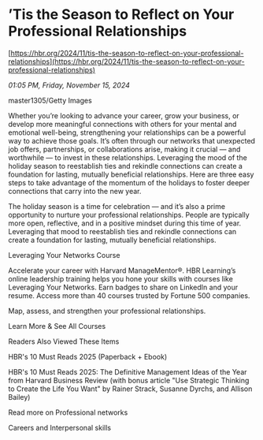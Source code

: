 # ’Tis the Season to Reflect on Your Professional Relationships

[https://hbr.org/2024/11/tis-the-season-to-reflect-on-your-professional-relationships](https://hbr.org/2024/11/tis-the-season-to-reflect-on-your-professional-relationships)

*01:05 PM, Friday, November 15, 2024*

master1305/Getty Images

Whether you’re looking to advance your career, grow your business, or develop more meaningful connections with others for your mental and emotional well-being, strengthening your relationships can be a powerful way to achieve those goals. It’s often through our networks that unexpected job offers, partnerships, or collaborations arise, making it crucial — and worthwhile — to invest in these relationships. Leveraging the mood of the holiday season to reestablish ties and rekindle connections can create a foundation for lasting, mutually beneficial relationships. Here are three easy steps to take advantage of the momentum of the holidays to foster deeper connections that carry into the new year.

The holiday season is a time for celebration — and it’s also a prime opportunity to nurture your professional relationships. People are typically more open, reflective, and in a positive mindset during this time of year. Leveraging that mood to reestablish ties and rekindle connections can create a foundation for lasting, mutually beneficial relationships.

Leveraging Your Networks Course

Accelerate your career with Harvard ManageMentor®. HBR Learning’s online leadership training helps you hone your skills with courses like Leveraging Your Networks. Earn badges to share on LinkedIn and your resume. Access more than 40 courses trusted by Fortune 500 companies.

Map, assess, and strengthen your professional relationships.

Learn More & See All Courses

Readers Also Viewed These Items

HBR's 10 Must Reads 2025 (Paperback + Ebook)

HBR's 10 Must Reads 2025: The Definitive Management Ideas of the Year from Harvard Business Review (with bonus article "Use Strategic Thinking to Create the Life You Want" by Rainer Strack, Susanne Dyrchs, and Allison Bailey)

Read more on Professional networks

Careers and Interpersonal skills

